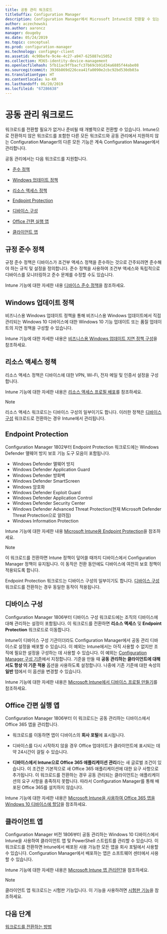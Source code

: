 ```yaml
---
title: 공동 관리 워크로드
titleSuffix: Configuration Manager
description: Configuration Manager에서 Microsoft Intune으로 전환할 수 있는 워크로드에 대해 알아봅니다.
author: aczechowski
ms.author: aaroncz
manager: dougeby
ms.date: 05/24/2019
ms.topic: conceptual
ms.prod: configuration-manager
ms.technology: configmgr-client
ms.assetid: 4c90befe-9c4e-4c27-a947-625887e15052
ms.collection: M365-identity-device-management
ms.openlocfilehash: 5fb11ac9ffbacfc37b69cb91d34a6885f44abe08
ms.sourcegitcommit: 3936b869d226cea41fa0090e2cbc92bd530db03a
ms.translationtype: HT
ms.contentlocale: ko-KR
ms.lasthandoff: 06/20/2019
ms.locfileid: "67286638"
---
```

# <a name="co-management-workloads"></a>공동 관리 워크로드

워크로드를 전환할 필요가 없거나 준비될 때 개별적으로 전환할 수 있습니다. Intune으로 전환하지 않은 워크로드를 포함한 다른 모든 워크로드와 공동 관리에서 지원하지 않는 Configuration Manager의 다른 모든 기능은 계속 Configuration Manager에서 관리합니다.

공동 관리에서는 다음 워크로드를 지원합니다.

- [준수 정책](#compliance-policies)  

- [Windows 업데이트 정책](#windows-update-policies)  

- [리소스 액세스 정책](#resource-access-policies)  

- [Endpoint Protection](#endpoint-protection)  

- [디바이스 구성](#device-configuration)  

- [Office 간편 실행 앱](#office-click-to-run-apps)  

- [클라이언트 앱](#client-apps)  


## <a name="compliance-policies"></a>규정 준수 정책

규정 준수 정책은 디바이스가 조건부 액세스 정책을 준수하는 것으로 간주되려면 준수해야 하는 규칙 및 설정을 정의합니다. 준수 정책을 사용하여 조건부 액세스와 독립적으로 디바이스를 모니터링하고 준수 문제를 수정할 수도 있습니다.

Intune 기능에 대한 자세한 내용 [디바이스 준수 정책](https://docs.microsoft.com/intune/device-compliance-get-started)을 참조하세요.  


## <a name="windows-update-policies"></a>Windows 업데이트 정책

비즈니스용 Windows 업데이트 정책을 통해 비즈니스용 Windows 업데이트에서 직접 관리되는 Windows 10 디바이스에 대한 Windows 10 기능 업데이트 또는 품질 업데이트의 지연 정책을 구성할 수 있습니다.

Intune 기능에 대한 자세한 내용은 [비즈니스용 Windows 업데이트 지연 정책 구성](https://docs.microsoft.com/intune/windows-update-for-business-configure)을 참조하세요.  


## <a name="resource-access-policies"></a>리소스 액세스 정책

리소스 액세스 정책은 디바이스에 대한 VPN, Wi-Fi, 전자 메일 및 인증서 설정을 구성합니다.

Intune 기능에 대한 자세한 내용은 [리소스 액세스 프로필 배포](https://docs.microsoft.com/intune/device-profiles)를 참조하세요.

> [!Note]  
> 리소스 액세스 워크로드는 디바이스 구성의 일부이기도 합니다. 이러한 정책은 [디바이스 구성](#device-configuration) 워크로드로 전환하는 경우 Intune에서 관리됩니다.


## <a name="endpoint-protection"></a>Endpoint Protection

<!--1357365-->

Configuration Manager 1802부터 Endpoint Protection 워크로드에는 Windows Defender 맬웨어 방지 보호 기능 도구 모음이 포함됩니다.

- Windows Defender 맬웨어 방지
- Windows Defender Application Guard  
- Windows Defender 방화벽  
- Windows Defender SmartScreen  
- Windows 암호화  
- Windows Defender Exploit Guard  
- Windows Defender Application Control  
- Windows Defender Security Center  
- Windows Defender Advanced Threat Protection(현재 Microsoft Defender Threat Protection으로 알려짐)
- Windows Information Protection  

Intune 기능에 대한 자세한 내용 [Microsoft Intune용 Endpoint Protection](https://docs.microsoft.com/intune/endpoint-protection-windows-10)을 참조하세요.

> [!Note]  
> 이 워크로드를 전환하면 Intune 정책이 덮어쓸 때까지 디바이스에서 Configuration Manager 정책이 유지됩니다. 이 동작은 전환 동안에도 디바이스에 여전히 보호 정책이 적용되도록 합니다.
>
> Endpoint Protection 워크로드는 디바이스 구성의 일부이기도 합니다. [디바이스 구성](#device-configuration) 워크로드를 전환하는 경우 동일한 동작이 적용됩니다.<!-- SCCMDocs.nl-nl issue #4 -->


## <a name="device-configuration"></a>디바이스 구성

<!--1357903-->

Configuration Manager 1806부터 디바이스 구성 워크로드에는 조직의 디바이스에 대해 관리하는 설정이 포함됩니다. 이 워크로드를 전환하면 **리소스 액세스** 및 **Endpoint Protection** 워크로드로 이동합니다.

Intune이 디바이스 구성 기관이더라도 Configuration Manager에서 공동 관리 디바이스로 설정을 배포할 수 있습니다. 이 예외는 Intune에서는 아직 사용할 수 없지만 조직에 필요한 설정을 구성하는 데 사용할 수 있습니다. 이 예외는 [Configuration Manager 구성 기준](/sccm/compliance/deploy-use/create-configuration-baselines)에서 지정합니다. 기준을 만들 때 **공동 관리하는 클라이언트에 대해서도 항상 이 기준 적용** 옵션을 사용하도록 설정합니다. 나중에 기존 기준에 대한 속성의 **일반** 탭에서 이 옵션을 변경할 수 있습니다.  

Intune 기능에 대한 자세한 내용은 [Microsoft Intune에서 디바이스 프로필 만들기](https://docs.microsoft.com/intune/device-profile-create)를 참조하세요.  


## <a name="office-click-to-run-apps"></a>Office 간편 실행 앱

<!--1357841-->

Configuration Manager 1806부터 이 워크로드는 공동 관리하는 디바이스에서 Office 365 앱을 관리합니다.

- 워크로드를 이동하면 앱이 디바이스의 **회사 포털**에 표시됩니다.  

- 디바이스를 다시 시작하지 않을 경우 Office 업데이트가 클라이언트에 표시되는 데 약 24시간이 걸릴 수 있습니다.  

- **디바이스에서 Intune으로 Office 365 애플리케이션 관리**라는 새 글로벌 조건이 있습니다. 이 조건은 기본적으로 새 Office 365 애플리케이션에 대한 요구 사항으로 추가됩니다. 이 워크로드를 전환하는 경우 공동 관리되는 클라이언트는 애플리케이션의 요구 사항을 충족하지 못합니다. 따라서 Configuration Manager를 통해 배포된 Office 365를 설치하지 않습니다.  

Intune 기능에 대한 자세한 내용은 [Microsoft Intune을 사용하여 Office 365 앱을 Windows 10 디바이스에 할당](https://docs.microsoft.com/intune/apps-add-office365)을 참조하세요.


## <a name="client-apps"></a>클라이언트 앱

<!--1357892-->

Configuration Manager 버전 1806부터 공동 관리하는 Windows 10 디바이스에서 Intune을 사용하여 클라이언트 앱 및 PowerShell 스트립트를 관리할 수 있습니다. 이 워크로드를 전환하면 Intune에서 배포된 사용 가능한 모든 앱을 회사 포털에서 사용할 수 있습니다. Configuration Manager에서 배포하는 앱은 소프트웨어 센터에서 사용할 수 있습니다.


Intune 기능에 대한 자세한 내용은 [Microsoft Intune 앱 관리란?](https://docs.microsoft.com/intune/app-management)을 참조하세요.


> [!Note]  
> 클라이언트 앱 워크로드는 시험판 기능입니다. 이 기능을 사용하려면 [시험판 기능](/sccm/core/servers/manage/pre-release-features)을 참조하세요.  


## <a name="next-steps"></a>다음 단계

[워크로드를 전환하는 방법](/sccm/comanage/how-to-switch-workloads)  
